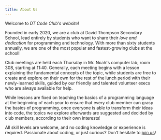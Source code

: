 ```yaml
---
title: About Us
---
```


Welcome to *DT Code Club's website*!

Founded in early 2020,
we are a club at David Thompson Secondary School,
lead entirely by students who want to share
their *love and dedication* for programming and technology.
With more than sixty students annually,
we are one of the most popular and fastest-growing clubs at the school!

Club meetings are held each Thursday
in Mr. Noah's computer lab, room 308, starting at 11:40.
Generally, each meeting begins with a lesson 
explaining the fundamental concepts of the topic,
while students are free to create and explore on their own
for the rest of the lunch period
with their newly-learned skills,
guided by our friendly and talented volunteer execs
who are always available for help.

While lessons are fixed on teaching
the basics of a programming language
at the beginning of each year
to ensure that every club member
can grasp the basics of programming,
once everyone is able to transform their ideas into code,
the topics we explore afterwards
are suggested and decided by club members,
according to their own interests!

All skill levels are welcome,
and no coding knowledge or experience is required.
Passionate about coding, or just curious?
Don't hesitate to [join us](/join/)!
